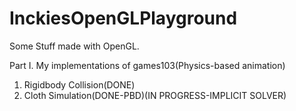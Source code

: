 # InckiesOpenGLPlayground
 Some Stuff made with OpenGL.
 
Part I. My implementations of games103(Physics-based animation)
1. Rigidbody Collision(DONE)
2. Cloth Simulation(DONE-PBD)(IN PROGRESS-IMPLICIT SOLVER)
